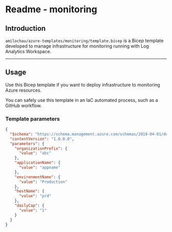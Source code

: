 # Readme - monitoring

## Introduction

`amilochau/azure-templates/monitoring/template.bicep` is a Bicep template developed to manage infrastructure for monitoring running with Log Analytics Workspace.

---

## Usage

Use this Bicep template if you want to deploy infrastructure to monitoring Azure resources.

You can safely use this template in an IaC automated process, such as a GitHub workflow.

### Template parameters

```json
{
  "$schema": "https://schema.management.azure.com/schemas/2019-04-01/deploymentParameters.json#",
  "contentVersion": "1.0.0.0",
  "parameters": {
    "organizationPrefix": {
      "value": "abc"
    },
    "applicationName": {
      "value": "appname"
    },
    "environmentName": {
      "value": "Production"
    },
    "hostName": {
      "value": "prd"
    },
    "dailyCap": {
      "value": "1"
    }
  }
}
```
